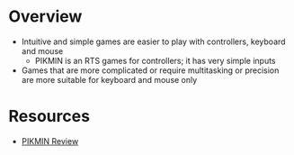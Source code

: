 # Overview

- Intuitive and simple games are easier to play with controllers, keyboard and
  mouse
  - PIKMIN is an RTS games for controllers; it has very simple inputs
- Games that are more complicated or require multitasking or precision are more
  suitable for keyboard and mouse only

# Resources

- [PIKMIN Review](https://www.youtube.com/watch?v=fAPaP40SKMI&list=WL&index=180)
